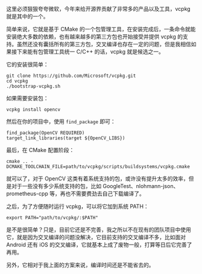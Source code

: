 这里必须狠狠夸夸微软，今年来给开源界贡献了非常多的产品以及工具，vcpkg 就是其中的一个。

简单来说，它就是基于 CMake 的一个包管理工具，在安装完成后，一条命令就能安装绝大多数的依赖，也有越来越多的第三方包也开始接受并提供 vcpkg 的支持。虽然还没有囊括所有的第三方包，交叉编译也存在一定的问题，但是我相信如果接下来能有包管理工具统一 C/C++ 的话，vcpkg 就是候选之一。

它的安装很简单：
```
git clone https://github.com/Microsoft/vcpkg.git  
cd vcpkg  
./bootstrap-vcpkg.sh  
```

如果需要安装包：
```
vcpkg install opencv  
```
然后在你的项目中，使用 `find_package` 即可：
```
find_package(OpenCV REQUIRED)  
target_link_libraries(target ${OpenCV_LIBS})
```
  

最后，在 CMake 配置阶段：
```
cmake .. -DCMAKE_TOOLCHAIN_FILE=path/to/vcpkg/scripts/buildsystems/vcpkg.cmake  
```

就可以了，对于 OpenCV 这类有着系统支持的包，或许没有提升太多的效率，但是对于一些没有多少系统支持的包，比如 GoogleTest、nlohmann-json、prometheus-cpp 等，再也不需要费劲去自己下载编译了。

之后，为了方便随时运行 vcpkg，可以将它加到系统 PATH：
```
export PATH="path/to/vcpkg/:$PATH"  
```

是不是很简单？只是，目前它还是不完善，我之所以不在现有的团队项目中使用它，就是因为交叉编译的问题没解决，它目前支持的交叉编译不多，比如面对 Android 还有 iOS 的交叉编译，它就基本上成了废物一般，打算等日后它完善了再用。

另外，它相对于我上面的方案来说，编译时间还是不能省去的。